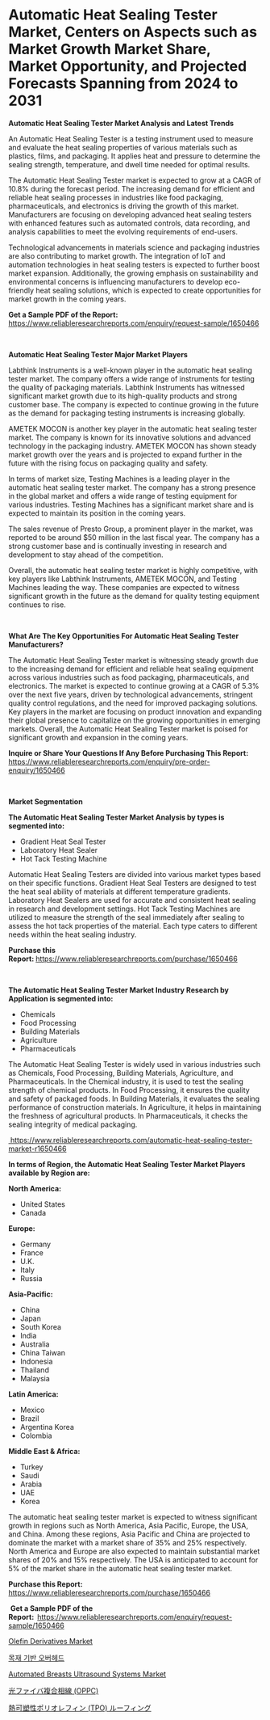 <p><h1>Automatic Heat Sealing Tester Market, Centers on Aspects such as Market Growth Market Share, Market Opportunity, and Projected Forecasts Spanning from 2024 to 2031</h1></p><p><strong>Automatic Heat Sealing Tester Market Analysis and Latest Trends</strong></p>
<p><p>An Automatic Heat Sealing Tester is a testing instrument used to measure and evaluate the heat sealing properties of various materials such as plastics, films, and packaging. It applies heat and pressure to determine the sealing strength, temperature, and dwell time needed for optimal results.</p><p>The Automatic Heat Sealing Tester market is expected to grow at a CAGR of 10.8% during the forecast period. The increasing demand for efficient and reliable heat sealing processes in industries like food packaging, pharmaceuticals, and electronics is driving the growth of this market. Manufacturers are focusing on developing advanced heat sealing testers with enhanced features such as automated controls, data recording, and analysis capabilities to meet the evolving requirements of end-users.</p><p>Technological advancements in materials science and packaging industries are also contributing to market growth. The integration of IoT and automation technologies in heat sealing testers is expected to further boost market expansion. Additionally, the growing emphasis on sustainability and environmental concerns is influencing manufacturers to develop eco-friendly heat sealing solutions, which is expected to create opportunities for market growth in the coming years.</p></p>
<p><strong>Get a Sample PDF of the Report:&nbsp;</strong> <a href="https://www.reliableresearchreports.com/enquiry/request-sample/1650466">https://www.reliableresearchreports.com/enquiry/request-sample/1650466</a></p>
<p>&nbsp;</p>
<p><strong>Automatic Heat Sealing Tester Major Market Players</strong></p>
<p><p>Labthink Instruments is a well-known player in the automatic heat sealing tester market. The company offers a wide range of instruments for testing the quality of packaging materials. Labthink Instruments has witnessed significant market growth due to its high-quality products and strong customer base. The company is expected to continue growing in the future as the demand for packaging testing instruments is increasing globally.</p><p>AMETEK MOCON is another key player in the automatic heat sealing tester market. The company is known for its innovative solutions and advanced technology in the packaging industry. AMETEK MOCON has shown steady market growth over the years and is projected to expand further in the future with the rising focus on packaging quality and safety.</p><p>In terms of market size, Testing Machines is a leading player in the automatic heat sealing tester market. The company has a strong presence in the global market and offers a wide range of testing equipment for various industries. Testing Machines has a significant market share and is expected to maintain its position in the coming years.</p><p>The sales revenue of Presto Group, a prominent player in the market, was reported to be around $50 million in the last fiscal year. The company has a strong customer base and is continually investing in research and development to stay ahead of the competition.</p><p>Overall, the automatic heat sealing tester market is highly competitive, with key players like Labthink Instruments, AMETEK MOCON, and Testing Machines leading the way. These companies are expected to witness significant growth in the future as the demand for quality testing equipment continues to rise.</p></p>
<p>&nbsp;</p>
<p><strong>What Are The Key Opportunities For Automatic Heat Sealing Tester Manufacturers?</strong></p>
<p><p>The Automatic Heat Sealing Tester market is witnessing steady growth due to the increasing demand for efficient and reliable heat sealing equipment across various industries such as food packaging, pharmaceuticals, and electronics. The market is expected to continue growing at a CAGR of 5.3% over the next five years, driven by technological advancements, stringent quality control regulations, and the need for improved packaging solutions. Key players in the market are focusing on product innovation and expanding their global presence to capitalize on the growing opportunities in emerging markets. Overall, the Automatic Heat Sealing Tester market is poised for significant growth and expansion in the coming years.</p></p>
<p><strong>Inquire or Share Your Questions If Any Before Purchasing This Report:</strong> <a href="https://www.reliableresearchreports.com/enquiry/pre-order-enquiry/1650466">https://www.reliableresearchreports.com/enquiry/pre-order-enquiry/1650466</a></p>
<p>&nbsp;</p>
<p><strong>Market Segmentation</strong></p>
<p><strong>The Automatic Heat Sealing Tester Market Analysis by types is segmented into:</strong></p>
<p><ul><li>Gradient Heat Seal Tester</li><li>Laboratory Heat Sealer</li><li>Hot Tack Testing Machine</li></ul></p>
<p><p>Automatic Heat Sealing Testers are divided into various market types based on their specific functions. Gradient Heat Seal Testers are designed to test the heat seal ability of materials at different temperature gradients. Laboratory Heat Sealers are used for accurate and consistent heat sealing in research and development settings. Hot Tack Testing Machines are utilized to measure the strength of the seal immediately after sealing to assess the hot tack properties of the material. Each type caters to different needs within the heat sealing industry.</p></p>
<p><strong>Purchase this Report:&nbsp;</strong><a href="https://www.reliableresearchreports.com/purchase/1650466">https://www.reliableresearchreports.com/purchase/1650466</a></p>
<p>&nbsp;</p>
<p><strong>The Automatic Heat Sealing Tester Market Industry Research by Application is segmented into:</strong></p>
<p><ul><li>Chemicals</li><li>Food Processing</li><li>Building Materials</li><li>Agriculture</li><li>Pharmaceuticals</li></ul></p>
<p><p>The Automatic Heat Sealing Tester is widely used in various industries such as Chemicals, Food Processing, Building Materials, Agriculture, and Pharmaceuticals. In the Chemical industry, it is used to test the sealing strength of chemical products. In Food Processing, it ensures the quality and safety of packaged foods. In Building Materials, it evaluates the sealing performance of construction materials. In Agriculture, it helps in maintaining the freshness of agricultural products. In Pharmaceuticals, it checks the sealing integrity of medical packaging.</p></p>
<p><a href="https://www.reliableresearchreports.com/automatic-heat-sealing-tester-market-r1650466">&nbsp;https://www.reliableresearchreports.com/automatic-heat-sealing-tester-market-r1650466</a></p>
<p><strong>In terms of Region, the Automatic Heat Sealing Tester Market Players available by Region are:</strong></p>
<p>
    <p> <strong> North America: </strong>
        <ul>
            <li>United States</li>
            <li>Canada</li>
        </ul>
        </p> 
    <p> <strong> Europe: </strong>
        <ul>
            <li>Germany</li>
            <li>France</li>
            <li>U.K.</li>
            <li>Italy</li>
            <li>Russia</li>
        </ul>
        </p> 
    <p> <strong> Asia-Pacific: </strong>
        <ul>
            <li>China</li>
            <li>Japan</li>
            <li>South Korea</li>
            <li>India</li>
            <li>Australia</li>
            <li>China Taiwan</li>
            <li>Indonesia</li>
            <li>Thailand</li>
            <li>Malaysia</li>
        </ul>
        </p> 
    <p> <strong> Latin America: </strong>
        <ul>
            <li>Mexico</li>
            <li>Brazil</li>
            <li>Argentina Korea</li>
            <li>Colombia</li>
        </ul>
        </p> 
    <p> <strong> Middle East & Africa: </strong>
        <ul>
            <li>Turkey</li>
            <li>Saudi</li>
            <li>Arabia</li>
            <li>UAE</li>
            <li>Korea</li>
        </ul>
    </p>
    </p>
<p><p>The automatic heat sealing tester market is expected to witness significant growth in regions such as North America, Asia Pacific, Europe, the USA, and China. Among these regions, Asia Pacific and China are projected to dominate the market with a market share of 35% and 25% respectively. North America and Europe are also expected to maintain substantial market shares of 20% and 15% respectively. The USA is anticipated to account for 5% of the market share in the automatic heat sealing tester market.</p></p>
<p><strong>Purchase this Report: </strong><a href="https://www.reliableresearchreports.com/purchase/1650466">https://www.reliableresearchreports.com/purchase/1650466</a></p>
<p>&nbsp;<strong>Get a Sample PDF of the Report:&nbsp;&nbsp;</strong><a href="https://www.reliableresearchreports.com/enquiry/request-sample/1650466">https://www.reliableresearchreports.com/enquiry/request-sample/1650466</a></p>
<p><strong></strong></p>
<p><p><a href="https://issuu.com/reportprime-2/docs/olefin-derivatives-market-size-2030.pptx">Olefin Derivatives Market</a></p><p><a href="https://github.com/Evans21Bill/Market-Research-Report-List-1/blob/main/368404685928.md">목재 기반 오버헤드</a></p><p><a href="https://github.com/ashepherd82/Market-Research-Report-List-4/blob/main/automated-breasts-ultrasound-systems-market.md">Automated Breasts Ultrasound Systems Market</a></p><p><a href="https://github.com/hwbcz413288296/Market-Research-Report-List-2/blob/main/441269294236.md">光ファイバ複合相線 (OPPC)</a></p><p><a href="https://github.com/JacksonWiza1924/Market-Research-Report-List-1/blob/main/964622394237.md">熱可塑性ポリオレフィン (TPO) ルーフィング</a></p></p>